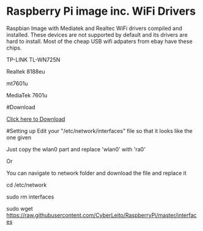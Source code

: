 # Raspberry Pi image inc. WiFi Drivers
Raspbian Image with Mediatek and Realtec WiFi drivers compiled and installed.
These devices are not supported by default and its drivers are hard to install.
Most of the cheap USB wifi adpaters from ebay have these chips.

TP-LINK TL-WN725N

Realtek 8188eu

mt7601u

MediaTek 7601u

#Download

[Click here to Download](http://1drv.ms/1XalmW0)


#Setting up
Edit your "/etc/network/interfaces" file so that it looks like the one given

Just copy the wlan0 part and replace 'wlan0' with 'ra0'

Or

You can navigate to network folder and download the file and replace it

cd /etc/network

sudo rm interfaces

sudo wget https://raw.githubusercontent.com/CyberLeito/RaspberryPi/master/interfaces

